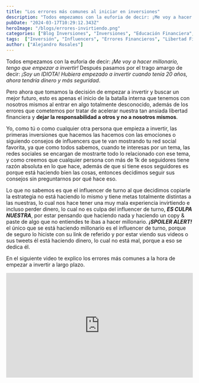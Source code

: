 ```yaml
---
title: "Los errores más comunes al iniciar en inversiones"
description: "Todos empezamos con la euforia de decir: ¡Me voy a hacer millonario, tengo que empezar a invertir! Después pasamos por el trago amargo de decir: ¡Soy un IDIOTA! Hubiera empezado a invertir cuando tenía 20 años, ahora tendría dinero y más seguridad."
pubDate: "2024-03-17T10:29:12.343Z"
heroImage: "/blogs/errores-invirtiendo.png"
categories: ["Blog Inversiones", "Inversiones", "Educación Financiera", "Consejos de Inversión", "Psicología Financiera"]
tags:  ["Inversión", "Influencers", "Errores Financieros", "Libertad Financiera", "Decisiones Financieras"]
author: ["Alejandro Rosales"]
---
```


Todos empezamos con la euforia de decir: *¡Me voy a hacer millonario, tengo que empezar a invertir!* Después pasamos por el trago amargo de decir: *¡Soy un IDIOTA! Hubiera empezado a invertir cuando tenía 20 años, ahora tendría dinero y más seguridad*.

Pero ahora que tomamos la decisión de empezar a invertir y buscar un mejor futuro, esto es apenas el inicio de la batalla interna que tenemos con nosotros mismos al entrar en algo totalmente desconocido, además de los errores que cometemos por tratar de acelerar nuestra tan ansiada libertad financiera y **dejar la responsabilidad a otros y no a nosotros mismos**.

Yo, como tú o como cualquier otra persona que empieza a invertir, las primeras inversiones que hacemos las hacemos con las emociones o siguiendo consejos de influencers que te van mostrando tu red social favorita, ya que como todos sabemos, cuando te interesas por un tema, las redes sociales se encargan de mostrarte todo lo relacionado con ese tema, y como creemos que cualquier persona con más de 1k de seguidores tiene razón absoluta en lo que hace, además de que si tiene esos seguidores es porque está haciendo bien las cosas, entonces decidimos seguir sus consejos sin preguntarnos por qué hace eso.

Lo que no sabemos es que el influencer de turno al que decidimos copiarle la estrategia no está haciendo lo mismo y tiene metas totalmente distintas a las nuestras, lo cual nos hace tener una muy mala experiencia invirtiendo e incluso perder dinero, lo cual no es culpa del influencer de turno, ***ES CULPA NUESTRA***, por estar pensando que haciendo nada y haciendo un copy & paste de algo que no entiendes te ibas a hacer millonario. ***¡SPOILER ALERT!*** el único que se está haciendo millonario es el influencer de turno, porque de seguro lo hiciste con su link de referido y por estar viendo sus videos o sus tweets él está haciendo dinero, lo cual no está mal, porque a eso se dedica él.

En el siguiente video te explico los errores más comunes a la hora de empezar a invertir a largo plazo.

<div class="iframe-container" style="position: relative; width: 100%; height: 0; padding-bottom: 56.25%; overflow: hidden;">
  <iframe width="560" height="315" src="https://www.youtube.com/embed/_OMFjqFQh2A?si=zBNGxH6tE1-JuoXL" title="YouTube video player" frameborder="0" allow="accelerometer; autoplay; clipboard-write; encrypted-media; gyroscope; picture-in-picture; web-share" allowfullscreen style="position: absolute; top: 0; left: 0; width: 100%; height: 100%; border: none;"></iframe>
</div>
